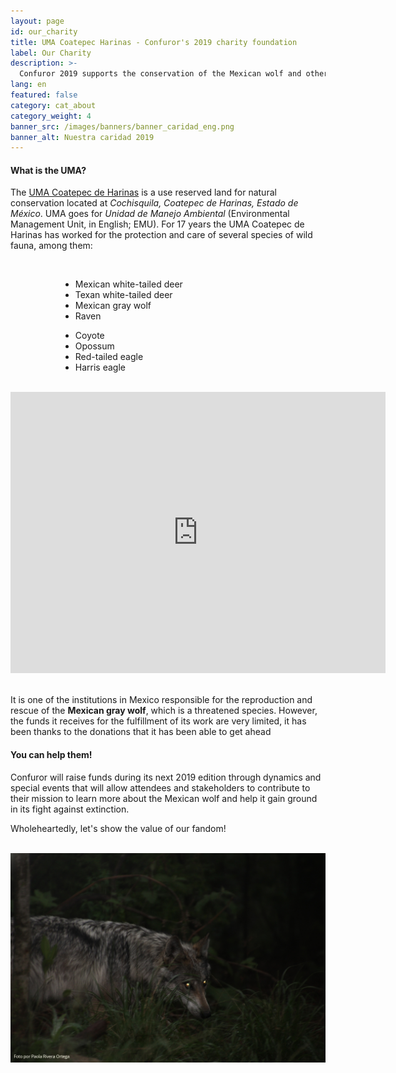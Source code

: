 ```yaml
---
layout: page
id: our_charity
title: UMA Coatepec Harinas - Confuror's 2019 charity foundation
label: Our Charity
description: >-
  Confuror 2019 supports the conservation of the Mexican wolf and other wildlife species through the UMA Coatepec de Harinas. Keep readint to learn more.
lang: en
featured: false
category: cat_about
category_weight: 4
banner_src: /images/banners/banner_caridad_eng.png
banner_alt: Nuestra caridad 2019
---
```


#### What is the UMA?

The [UMA Coatepec de Harinas](https://www.facebook.com/umachoficial/) is a use reserved land for natural conservation located at *Cochisquila, Coatepec de Harinas, Estado de México*. UMA goes for *Unidad de Manejo Ambiental* (Environmental Management Unit, in English; EMU). For 17 years the UMA Coatepec de Harinas has worked for the protection and care of several species of wild fauna, among them:

<br>
<div class="container" style="padding: 0 80px">
  <div class="row">
    <div class="col-md-6">
      <ul>
        <li>Mexican white-tailed deer</li>
        <li>Texan white-tailed deer</li>
        <li>Mexican gray wolf</li>
        <li>Raven</li>
      </ul>
    </div>
    <div class="col-md-6">
      <ul>
        <li>Coyote</li>
        <li>Opossum</li>
        <li>Red-tailed eagle</li>
        <li>Harris eagle</li>
      </ul>
    </div>
  </div>
</div>
<br>
<div class="container text-center">
<iframe src="https://www.google.com/maps/embed?pb=!1m14!1m8!1m3!1d15095.905077644282!2d-99.7454252!3d18.9324445!3m2!1i1024!2i768!4f13.1!3m3!1m2!1s0x0%3A0x1a7a25a30033fbbc!2sUnidad%20de%20Manejo%20y%20Aprovechamiento%20Sustentable%20de%20la%20Vida%20Silvestre!5e0!3m2!1ses-419!2smx!4v1569724881300!5m2!1ses-419!2smx" width="600" height="450" frameborder="0" style="border:0;" allowfullscreen=""></iframe>
</div>
<br>

It is one of the institutions in Mexico responsible for the reproduction and rescue of the **Mexican gray wolf**, which is a threatened species. However, the funds it receives for the fulfillment of its work are very limited, it has been thanks to the donations that it has been able to get ahead

#### You can help them!

Confuror will raise funds during its next 2019 edition through dynamics and special events that will allow attendees and stakeholders to contribute to their mission to learn more about the Mexican wolf and help it gain ground in its fight against extinction.

Wholeheartedly, let's show the value of our fandom!

<br>
<div class="container">
  <img class="img-fluid" src="/images/pictures/uma_foto_1.jpg" alt="Lobo Mexicano - UMA Coatepec - Foto Paola Rivera">
</div>